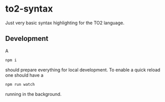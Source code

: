 # to2-syntax

Just very basic syntax highlighting for the TO2 language.

## Development

A

```bash
npm i
```

should prepare everything for local development. To enable a quick reload one should have a

```bash
npm run watch
```

running in the background.
